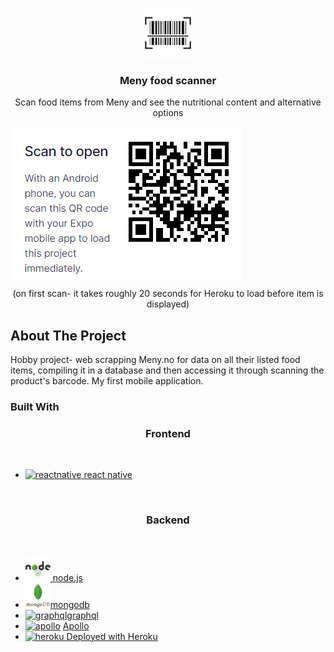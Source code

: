 <!-- PROJECT LOGO -->
<p align="center">
  <a href="https://github.com/github_username/repo_name">
    <img src="front-end\app\assets\scannerIcon.png" alt="Logo" width="80" height="80">
  </a>
  <h3 align="center">Meny food scanner</h3>
  <p align="center">
  Scan food items from Meny and see the nutritional content and alternative options 
  </p>
  <img align="center" src="front-end\app\assets\expo-QR-code.png" alt="expo-QR-code">
  <p align="center">
  (on first scan- it takes roughly 20 seconds for Heroku to load before item is displayed)
  </p>
</p>

<!-- ABOUT THE PROJECT -->

## About The Project

Hobby project- web scrapping Meny.no for data on all their listed food items, compiling it in a database and then accessing it through scanning the product's barcode. My first mobile application.

### Built With

 <h3 align="center">Frontend</h3>
<br />

- <a href="https://reactnative.dev/" target="_blank"> <img src="https://reactnative.dev/img/header_logo.svg" alt="reactnative" width="40" height="40"/> </a>[react native](www.reactnative.com)
<br />
<h3 align="center">Backend</h3>
 <br />

- <a href="https://nodejs.org" target="_blank"> <img src="https://raw.githubusercontent.com/devicons/devicon/master/icons/nodejs/nodejs-original-wordmark.svg" alt="nodejs" width="40" height="40"/> </a>[node.js](https://nodejs.org)
- <a href="https://www.mongodb.com/" target="_blank"> <img src="https://raw.githubusercontent.com/devicons/devicon/master/icons/mongodb/mongodb-original-wordmark.svg" alt="mongodb" width="40" height="40"/></a>[mongodb](https://www.mongodb.com/)
- <a href="https://graphql.org" target="_blank"> <img src="https://www.vectorlogo.zone/logos/graphql/graphql-icon.svg" alt="graphql" width="40" height="40"/></a>[graphql](https://graphql.org)
- <a href="https://www.apollographql.com/" target="_blank"><img src="https://www.vectorlogo.zone/logos/apollographql/apollographql-icon.svg" alt="apollo" width="40" height="40"/></a> [Apollo](https://www.apollographql.com/)
- </a> <a href="https://heroku.com" target="_blank"> <img src="https://www.vectorlogo.zone/logos/heroku/heroku-icon.svg" alt="heroku" width="40" height="40"/> </a>[Deployed with Heroku](https://heroku.com)
